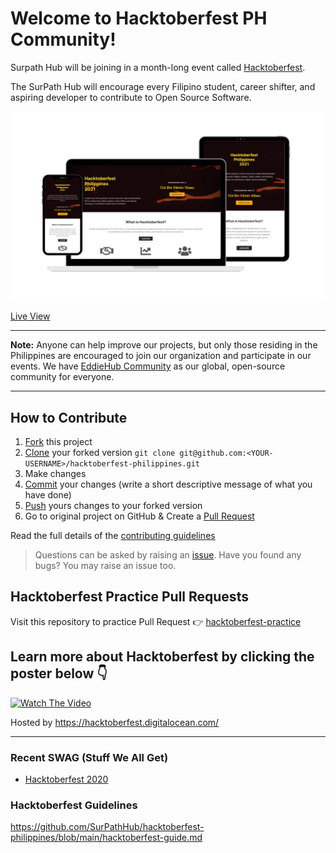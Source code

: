 # Welcome to Hacktoberfest PH Community! 
Surpath Hub will be joining in a month-long event called [Hacktoberfest](https://hacktoberfest.digitalocean.com/).

The SurPath Hub will encourage every Filipino student, career shifter, and aspiring developer to contribute to Open Source Software.

<a href="https://surpathhub.github.io/hacktoberfest-philippines/"><img src="Assets/img/media_device_img.png"></a>

[Live View](https://surpathhub.github.io/hacktoberfest-philippines/)

<hr>

**Note:** Anyone can help improve our projects, but only those residing in the Philippines are encouraged to join our organization and participate in our events. We have [EddieHub Community](https://www.eddiehub.org/) as our global, open-source community for everyone.

<hr>

## How to Contribute
1. [Fork](https://help.github.com/articles/fork-a-repo/) this project
2. [Clone](https://help.github.com/articles/fork-a-repo/#step-2-create-a-local-clone-of-your-fork) your forked version `git clone git@github.com:<YOUR-USERNAME>/hacktoberfest-philippines.git`
3. Make changes 
4. [Commit](https://help.github.com/articles/adding-a-file-to-a-repository-using-the-command-line/) your changes (write a short descriptive message of what you have done)
5. [Push](https://help.github.com/articles/pushing-to-a-remote/) yours changes to your forked version
6. Go to original project on GitHub & Create a [Pull Request](https://help.github.com/articles/about-pull-requests/)

Read the full details of the [contributing guidelines](https://github.com/SurPathHub/hacktoberfest-philippines/blob/main/CONTRIBUTING.md)

> Questions can be asked by raising an [issue](https://github.com/SurPathHub/hacktoberfest-philippines/issues). Have you found any bugs? You may raise an issue too.

## Hacktoberfest Practice Pull Requests

Visit this repository to practice Pull Request 👉 [hacktoberfest-practice](https://github.com/EddieHubCommunity/hacktoberfest-practice)

## Learn more about Hacktoberfest by clicking the poster below 👇

[![Watch The Video](https://user-images.githubusercontent.com/61582763/94226800-1d0d5d80-ff16-11ea-8097-689ec7b5af69.png)](https://youtu.be/tjH6txTiC6E)

Hosted by https://hacktoberfest.digitalocean.com/

<hr />

### Recent SWAG (Stuff We All Get)
- <a href="https://github.com/SurPathHub/hacktoberfest-philippines/issues/9">Hacktoberfest 2020</a>

### Hacktoberfest Guidelines
https://github.com/SurPathHub/hacktoberfest-philippines/blob/main/hacktoberfest-guide.md
